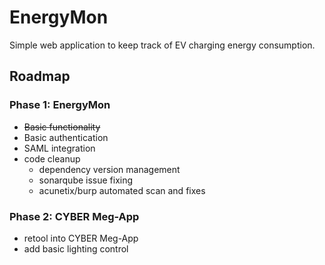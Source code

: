 # EnergyMon

Simple web application to keep track of EV charging energy consumption.

## Roadmap

### Phase 1: EnergyMon
* ~~Basic functionality~~
* Basic authentication
* SAML integration
* code cleanup
  * dependency version management
  * sonarqube issue fixing
  * acunetix/burp automated scan and fixes

### Phase 2: CYBER Meg-App
* retool into CYBER Meg-App
* add basic lighting control